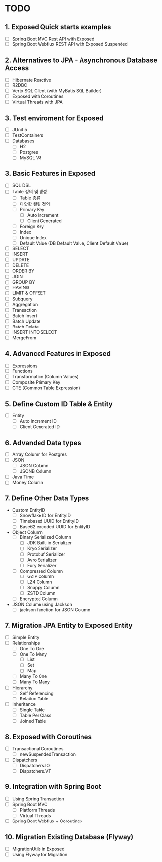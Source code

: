 # TODO

## 1. Exposed Quick starts examples

- [ ] Spring Boot MVC Rest API with Exposed
- [ ] Spring Boot Webflux REST API with Exposed Suspended

## 2. Alternatives to JPA - Asynchronous Database Access

- [ ] Hibernate Reactive
- [ ] R2DBC
- [ ] Vertx SQL Client (with MyBatis SQL Builder)
- [ ] Exposed with Coroutines
- [ ] Virtual Threads with JPA

## 3. Test enviroment for Exposed

- [ ] JUnit 5
- [ ] TestContainers
- [ ] Databases
    - [ ] H2
    - [ ] Postgres
    - [ ] MySQL V8

## 3. Basic Features in Exposed

- [ ] SQL DSL
- [ ] Table 정의 및 생성
    - [ ] Table 종류
    - [ ] 다양한 컬럼 정의
    - [ ] Primary Key
        - [ ] Auto Increment
        - [ ] Client Generated
    - [ ] Foreign Key
    - [ ] Index
    - [ ] Unique Index
    - [ ] Default Value (DB Default Value, Client Default Value)

- [ ] SELECT
- [ ] INSERT
- [ ] UPDATE
- [ ] DELETE
- [ ] ORDER BY
- [ ] JOIN
- [ ] GROUP BY
- [ ] HAVING
- [ ] LIMIT & OFFSET
- [ ] Subquery
- [ ] Aggregation
- [ ] Transaction
- [ ] Batch Insert
- [ ] Batch Update
- [ ] Batch Delete
- [ ] INSERT INTO SELECT
- [ ] MergeFrom

## 4. Advanced Features in Exposed

- [ ] Expressions
- [ ] Functions
- [ ] Transformation (Column Values)
- [ ] Composite Primary Key
- [ ] CTE (Common Table Expression)

## 5. Define Custom ID Table & Entity

- [ ] Entity
    - [ ] Auto Increment ID
    - [ ] Client Generated ID

## 6. Advanded Data types

- [ ] Array Column for Postgres
- [ ] JSON
    - [ ] JSON Column
    - [ ] JSONB Column
- [ ] Java Time
- [ ] Money Column

## 7. Define Other Data Types

- Custom EntityID
    - [ ] Snowflake ID for EntityID
    - [ ] Timebased UUID for EntityID
    - [ ] Base62 encoded UUID for EntityID
- Object Column
    - [ ] Binary Serialized Column
        - [ ] JDK Built-in Serializer
        - [ ] Kryo Serializer
        - [ ] Protobuf Serializer
        - [ ] Avro Serializer
        - [ ] Fury Serializer
    - [ ] Compressed Column
        - [ ] GZIP Column
        - [ ] LZ4 Column
        - [ ] Snappy Column
        - [ ] ZSTD Column
    - [ ] Encrypted Column
- JSON Column using Jackson
    - [ ] jackson function for JSON Column

## 7. Migration JPA Entity to Exposed Entity

- [ ] Simple Entity
- [ ] Relationships
    - [ ] One To One
    - [ ] One To Many
        - [ ] List
        - [ ] Set
        - [ ] Map
    - [ ] Many To One
    - [ ] Many To Many
- [ ] Hierarchy
    - [ ] Self Referencing
    - [ ] Relation Table
- [ ] Inheritance
    - [ ] Single Table
    - [ ] Table Per Class
    - [ ] Joined Table

## 8. Exposed with Coroutines

- [ ] Transactional Coroutines
    - [ ] newSuspendedTransaction

- [ ] Dispatchers
    - [ ] Dispatchers.IO
    - [ ] Dispatchers.VT

## 9. Integration with Spring Boot

- [ ] Using Spring Transaction
- [ ] Spring Boot MVC
    - [ ] Platform Threads
    - [ ] Virtual Threads
- [ ] Spring Boot Webflux + Coroutines

## 10. Migration Existing Database (Flyway)

- [ ] MigrationUtils in Exposed
- [ ] Using Flyway for Migration
